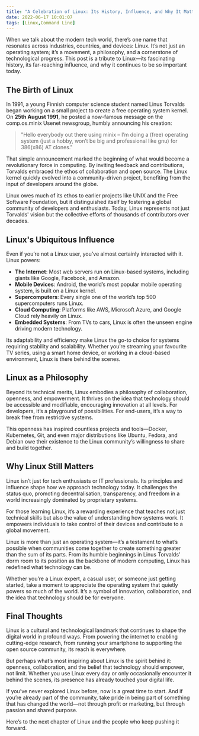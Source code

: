 ```yaml
---
title: "A Celebration of Linux: Its History, Influence, and Why It Matters"
date: 2022-06-17 10:01:07
tags: [Linux,Command Line]
---
```


When we talk about the modern tech world, there’s one name that resonates across industries, countries, and devices: Linux. It’s not just an operating system; it’s a movement, a philosophy, and a cornerstone of technological progress. This post is a tribute to Linux—its fascinating history, its far-reaching influence, and why it continues to be so important today.

## The Birth of Linux

In 1991, a young Finnish computer science student named Linus Torvalds began working on a small project to create a free operating system kernel. On **25th August 1991**, he posted a now-famous message on the comp.os.minix Usenet newsgroup, humbly announcing his creation:

> "Hello everybody out there using minix – I’m doing a (free) operating system (just a hobby, won’t be big and professional like gnu) for 386(x86) AT clones."

That simple announcement marked the beginning of what would become a revolutionary force in computing. By inviting feedback and contributions, Torvalds embraced the ethos of collaboration and open source. The Linux kernel quickly evolved into a community-driven project, benefiting from the input of developers around the globe.

Linux owes much of its ethos to earlier projects like UNIX and the Free Software Foundation, but it distinguished itself by fostering a global community of developers and enthusiasts. Today, Linux represents not just Torvalds' vision but the collective efforts of thousands of contributors over decades.

## Linux's Ubiquitous Influence

Even if you’re not a Linux user, you’ve almost certainly interacted with it. Linux powers:

- **The Internet**: Most web servers run on Linux-based systems, including giants like Google, Facebook, and Amazon.  
- **Mobile Devices**: Android, the world’s most popular mobile operating system, is built on a Linux kernel.  
- **Supercomputers**: Every single one of the world’s top 500 supercomputers runs Linux.  
- **Cloud Computing**: Platforms like AWS, Microsoft Azure, and Google Cloud rely heavily on Linux.  
- **Embedded Systems**: From TVs to cars, Linux is often the unseen engine driving modern technology.  

Its adaptability and efficiency make Linux the go-to choice for systems requiring stability and scalability. Whether you’re streaming your favourite TV series, using a smart home device, or working in a cloud-based environment, Linux is there behind the scenes.

## Linux as a Philosophy

Beyond its technical merits, Linux embodies a philosophy of collaboration, openness, and empowerment. It thrives on the idea that technology should be accessible and modifiable, encouraging innovation at all levels. For developers, it’s a playground of possibilities. For end-users, it’s a way to break free from restrictive systems.

This openness has inspired countless projects and tools—Docker, Kubernetes, Git, and even major distributions like Ubuntu, Fedora, and Debian owe their existence to the Linux community’s willingness to share and build together.

## Why Linux Still Matters

Linux isn’t just for tech enthusiasts or IT professionals. Its principles and influence shape how we approach technology today. It challenges the status quo, promoting decentralisation, transparency, and freedom in a world increasingly dominated by proprietary systems.

For those learning Linux, it’s a rewarding experience that teaches not just technical skills but also the value of understanding how systems work. It empowers individuals to take control of their devices and contribute to a global movement.

Linux is more than just an operating system—it’s a testament to what’s possible when communities come together to create something greater than the sum of its parts. From its humble beginnings in Linus Torvalds’ dorm room to its position as the backbone of modern computing, Linux has redefined what technology can be.

Whether you’re a Linux expert, a casual user, or someone just getting started, take a moment to appreciate the operating system that quietly powers so much of the world. It’s a symbol of innovation, collaboration, and the idea that technology should be for everyone.

## Final Thoughts

Linux is a cultural and technological landmark that continues to shape the digital world in profound ways. From powering the internet to enabling cutting-edge research, from running your smartphone to supporting the open source community, its reach is everywhere.

But perhaps what’s most inspiring about Linux is the spirit behind it: openness, collaboration, and the belief that technology should empower, not limit. Whether you use Linux every day or only occasionally encounter it behind the scenes, its presence has already touched your digital life.

If you’ve never explored Linux before, now is a great time to start. And if you’re already part of the community, take pride in being part of something that has changed the world—not through profit or marketing, but through passion and shared purpose.

Here’s to the next chapter of Linux and the people who keep pushing it forward.

